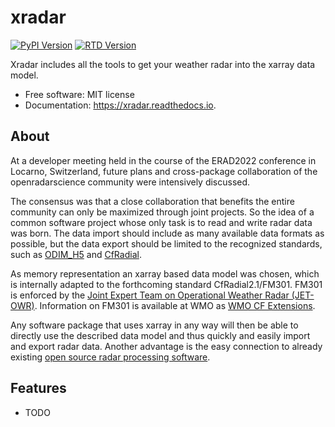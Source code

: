 # xradar

[![PyPI Version](https://img.shields.io/pypi/v/xradar.svg)](https://pypi.python.org/pypi/xradar)
[![RTD Version](https://readthedocs.org/projects/xradar/badge/?version=latest)](https://xradar.readthedocs.io/en/latest/?version=latest)


Xradar includes all the tools to get your weather radar into the xarray data model.

* Free software: MIT license
* Documentation: https://xradar.readthedocs.io.

## About

At a developer meeting held in the course of the ERAD2022 conference in Locarno, Switzerland, future plans and cross-package collaboration of the openradarscience community were intensively discussed.

The consensus was that a close collaboration that benefits the entire community can only be maximized through joint projects. So the idea of a common software project whose only task is to read and write radar data was born. The data import should include as many available data formats as possible, but the data export should be limited to the recognized standards, such as [ODIM_H5](https://www.eumetnet.eu/activities/observations-programme/current-activities/opera/) and [CfRadial](https://github.com/NCAR/CfRadial).

As memory representation an xarray based data model was chosen, which is internally adapted to the forthcoming standard CfRadial2.1/FM301. FM301 is enforced by the [Joint Expert Team on Operational Weather Radar (JET-OWR)](https://community.wmo.int/governance/commission-membership/commission-observation-infrastructure-and-information-systems-infcom/commission-infrastructure-officers/infcom-management-group/standing-committee-measurements-instrumentation-and-traceability-sc-mint/joint-expert-team). Information on FM301 is available at WMO as [WMO CF Extensions](https://community.wmo.int/activity-areas/wis/wmo-cf-extensions).

Any software package that uses xarray in any way will then be able to directly use the described data model and thus quickly and easily import and export radar data. Another advantage is the easy connection to already existing [open source radar processing software](https://openradarscience.org/pages/projects/#).

## Features

* TODO
